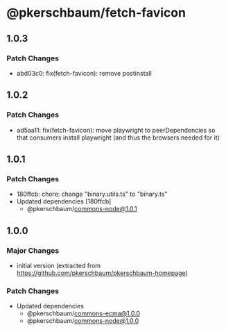 # @pkerschbaum/fetch-favicon

## 1.0.3

### Patch Changes

- abd03c0: fix(fetch-favicon): remove postinstall

## 1.0.2

### Patch Changes

- ad5aa11: fix(fetch-favicon): move playwright to peerDependencies so that consumers install playwright (and thus the browsers needed for it)

## 1.0.1

### Patch Changes

- 180ffcb: chore: change "binary.utils.ts" to "binary.ts"
- Updated dependencies [180ffcb]
  - @pkerschbaum/commons-node@1.0.1

## 1.0.0

### Major Changes

- initial version (extracted from https://github.com/pkerschbaum/pkerschbaum-homepage)

### Patch Changes

- Updated dependencies
  - @pkerschbaum/commons-ecma@1.0.0
  - @pkerschbaum/commons-node@1.0.0

